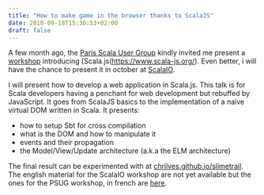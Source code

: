 ```yaml
---
title: "How to make game in the browser thanks to ScalaJS"
date: 2018-09-18T15:30:53+02:00
draft: false
---
```


A few month ago, the [Paris Scala User Group](https://www.meetup.com/fr-FR/Paris-Scala-User-Group-PSUG/) kindly invited me present a [workshop](https://www.meetup.com/fr-FR/Paris-Scala-User-Group-PSUG/events/251045516/) introducing [Scala.js(https://www.scala-js.org/). Even better, i will have the chance to present it in october at [ScalaIO](https://scala.io/talks.html#/#PGM-9348).

I will present how to develop a web application in Scala.js. This talk is for Scala developers having a penchant for web development but rebuffed by JavaScript. It goes from ScalaJS basics to the implementation of a naive virtual DOM written in Scala. It presents:

- how to setup Sbt for cross compilation
- what is the DOM and how to manipulate it
- events and their propagation
- the Model/View/Update architecture (a.k.a the ELM architecture)

The final result can be experimented with at [chrilves.github.io/slimetrail](https://chrilves.github.io/slimetrail). The english material for the ScalaIO workshop are not yet available but the ones for the PSUG workshop, in french are [here](https://github.com/chrilves/slimetrail.scalajs).
